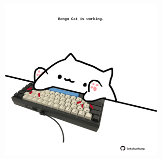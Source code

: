 <!-- built at 15/02/2025, 05:00:44 UTC -->
<p align="center">
  <img width="500" height="500" src="./ReadmeImage.svg">
</p>
